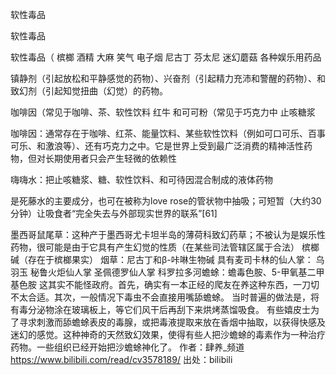 软性毒品


软性毒品

软性毒品（ 槟榔 酒精 大麻  笑气 电子烟  尼古丁 芬太尼 迷幻蘑菇
各种娱乐用药品

镇静剂（引起放松和平静感觉的药物）、兴奋剂（引起精力充沛和警醒的药物）、和致幻剂（引起知觉扭曲（幻觉）的药物。

咖啡因（常见于咖啡、茶、软性饮料 红牛
和可可粉（常见于巧克力中
止咳糖浆

咖啡因：通常存在于咖啡、红茶、能量饮料、某些软性饮料（例如可口可乐、百事可乐、和激浪等）、还有巧克力之中。它是世界上受到最广泛消费的精神活性药物，但对长期使用者只会产生轻微的依赖性

嗨嗨水：把止咳糖浆、糖、软性饮料、和可待因混合制成的液体药物

是死藤水的主要成分，也可在被称为love rose的管状物中抽吸；可短暂（大约30分钟）让吸食者“完全失去与外部现实世界的联系”[61]

墨西哥鼠尾草：这种产于墨西哥尤卡坦半岛的薄荷科致幻药草；不被认为是娱乐性药物，很可能是由于它具有产生幻觉的性质（在某些司法管辖区属于合法）
槟榔碱（存在于槟榔果实）
烟草：尼古丁和β-咔啉生物碱
具有麦司卡林的仙人掌：
乌羽玉
秘鲁火炬仙人掌
圣佩德罗仙人掌
科罗拉多河蟾蜍：蟾毒色胺、5-甲氧基二甲基色胺
这其实不能怪政府。首先，确实有一本正经的爬友在养这种东西，一刀切不太合适。其次，一般情况下毒虫不会直接用嘴舔蟾蜍。
当时普遍的做法是，将有毒分泌物涂在玻璃板上，等它们风干后再刮下来烘烤蒸馏吸食。
有些嬉皮士为了寻求刺激而舔蟾蜍表皮的毒腺，或把毒液提取来放在香烟中抽取，以获得快感及迷幻的感觉。这种神奇的天然致幻效果，使得有些人把沙蟾蜍的毒素作为一种治疗药物。一些组织已经开始把沙蟾蜍神化了。 作者：肆养_频道 https://www.bilibili.com/read/cv3578189/ 出处：bilibili

